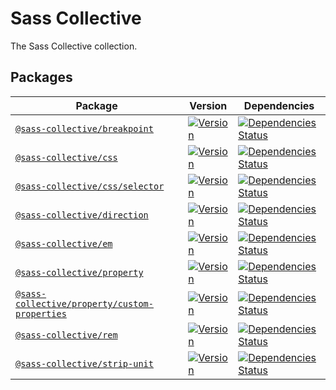 # Sass Collective

The Sass Collective collection.

## Packages

| Package | Version | Dependencies |
| --- | --- | --- |
| [`@sass-collective/breakpoint`](https://github.com/sass-collective/sass-collective/blob/master/packages/breakpoint) | [![Version](https://flat.badgen.net/npm/v/@sass-collective/breakpoint)](https://www.npmjs.com/package/@sass-collective/breakpoint) | [![Dependencies Status](https://david-dm.org/sass-collective/sass-collective/status.svg?style=flat-square&path=packages/breakpoint)](https://david-dm.org/sass-collective/sass-collective?path=packages/breakpoint) |
| [`@sass-collective/css`](https://github.com/sass-collective/sass-collective/blob/master/packages/css) | [![Version](https://flat.badgen.net/npm/v/@sass-collective/css)](https://www.npmjs.com/package/@sass-collective/css) | [![Dependencies Status](https://david-dm.org/sass-collective/sass-collective/status.svg?style=flat-square&path=packages/css)](https://david-dm.org/sass-collective/sass-collective?path=packages/css) |
| [`@sass-collective/css/selector`](https://github.com/sass-collective/sass-collective/blob/master/packages/css) | [![Version](https://flat.badgen.net/npm/v/@sass-collective/css)](https://www.npmjs.com/package/@sass-collective/css) | [![Dependencies Status](https://david-dm.org/sass-collective/sass-collective/status.svg?style=flat-square&path=packages/css)](https://david-dm.org/sass-collective/sass-collective?path=packages/css) |
| [`@sass-collective/direction`](https://github.com/sass-collective/sass-collective/blob/master/packages/direction) | [![Version](https://flat.badgen.net/npm/v/@sass-collective/direction)](https://www.npmjs.com/package/@sass-collective/direction) | [![Dependencies Status](https://david-dm.org/sass-collective/sass-collective/status.svg?style=flat-square&path=packages/direction)](https://david-dm.org/sass-collective/sass-collective?path=packages/direction) |
| [`@sass-collective/em`](https://github.com/sass-collective/sass-collective/blob/master/packages/em) | [![Version](https://flat.badgen.net/npm/v/@sass-collective/em)](https://www.npmjs.com/package/@sass-collective/em) | [![Dependencies Status](https://david-dm.org/sass-collective/sass-collective/status.svg?style=flat-square&path=packages/em)](https://david-dm.org/sass-collective/sass-collective?path=packages/em) |
| [`@sass-collective/property`](https://github.com/sass-collective/sass-collective/blob/master/packages/property) | [![Version](https://flat.badgen.net/npm/v/@sass-collective/property)](https://www.npmjs.com/package/@sass-collective/property) | [![Dependencies Status](https://david-dm.org/sass-collective/sass-collective/status.svg?style=flat-square&path=packages/property)](https://david-dm.org/sass-collective/sass-collective?path=packages/property) |
| [`@sass-collective/property/custom-properties`](https://github.com/sass-collective/sass-collective/blob/master/packages/property) | [![Version](https://flat.badgen.net/npm/v/@sass-collective/property)](https://www.npmjs.com/package/@sass-collective/property) | [![Dependencies Status](https://david-dm.org/sass-collective/sass-collective/status.svg?style=flat-square&path=packages/property)](https://david-dm.org/sass-collective/sass-collective?path=packages/property) |
| [`@sass-collective/rem`](https://github.com/sass-collective/sass-collective/blob/master/packages/rem) | [![Version](https://flat.badgen.net/npm/v/@sass-collective/rem)](https://www.npmjs.com/package/@sass-collective/rem) | [![Dependencies Status](https://david-dm.org/sass-collective/sass-collective/status.svg?style=flat-square&path=packages/rem)](https://david-dm.org/sass-collective/sass-collective?path=packages/rem) |
| [`@sass-collective/strip-unit`](https://github.com/sass-collective/sass-collective/blob/master/packages/strip-unit) | [![Version](https://flat.badgen.net/npm/v/@sass-collective/strip-unit)](https://www.npmjs.com/package/@sass-collective/strip-unit) | [![Dependencies Status](https://david-dm.org/sass-collective/sass-collective/status.svg?style=flat-square&path=packages/strip-unit)](https://david-dm.org/sass-collective/sass-collective?path=packages/strip-unit) |
